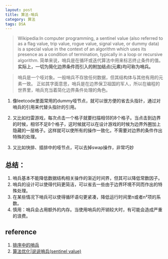 ```yaml
---
layout: post
title: 算法-哨兵
category: 算法
tags: DSA
---
```


> Wikipedia:In computer programming, a sentinel value (also referred to as a flag value, trip value, rogue value, signal value, or dummy data) is a special value in the context of an algorithm which uses its presence as a condition of termination, typically in a loop or recursive algorithm.
简单来说，哨兵是在循环或迭代算法中用来标志终止条件的值。**实际上，一切为简化边界条件而引入的附加结点(元素)均可称为哨兵。**

> 哨兵是一个哑对象。一般哨兵不存放任何数据，但其结构体与其他有用的元素一致。
正如其字面意思，哨兵是在边界保卫祖国的军人，所以在编程的世界里，哨兵充当着简化边界条件处理的角色。

1. 像leetcode里面常用的dummy哑节点，就可以很方便的省去头指针，通过对哨兵的引用来代替头指针的引用。

2. 又比如扫雷游戏，每次点击一个格子就要扫描相邻的8个格子。当点击到边界的时候，相邻不足8个格子，这时候就可以在设计游戏的时候为边界外圈加上隐藏的一层格子。这样就可以使所有的操作一致化，不需要对边界的条件作出特殊的处理。

3. 又比如快排、插排中的哑节点，可以去掉swap操作，非常巧妙

## 总结：
1. 哨兵基本不能降低数据结构相关操作的渐近时间界，但其可以降低常数因子。
2. 哨兵的设计可以使得代码更简洁，可以省去一些由于边界环境不同而作出的特殊处理。
3. 在某些情况下哨兵可以使得循环语句更紧凑，降低运行时间里n或者n²项的系数。
4. 慎用：哨兵会占用额外的内存。当使用哨兵的开销较大时，有可能会造成严重的浪费。

## reference
1. [排序中的哨兵](https://blog.csdn.net/wangpeng138375/article/details/23272589)
2. [算法优化|说说哨兵(sentinel value)](https://cloud.tencent.com/developer/article/1081376)



